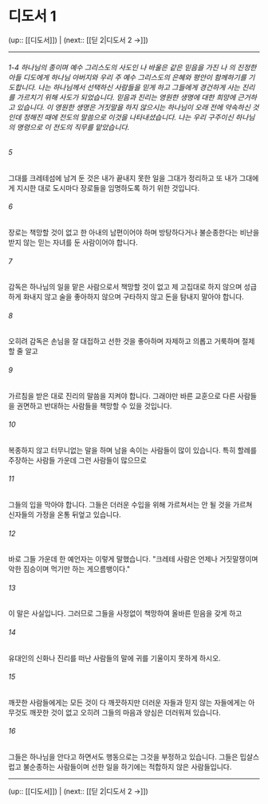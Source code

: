 # 디도서 1

(up:: [[디도서]]) | (next:: [[딛 2|디도서 2 →]])

***
###### 1-4 하나님의 종이며 예수 그리스도의 사도인 나 바울은 같은 믿음을 가진 나 의 진정한 아들 디도에게 하나님 아버지와 우리 주 예수 그리스도의 은혜와 평안이 함께하기를 기도합니다. 나는 하나님께서 선택하신 사람들을 믿게 하고 그들에게 경건하게 사는 진리를 가르치기 위해 사도가 되었습니다. 믿음과 진리는 영원한 생명에 대한 희망에 근거하고 있습니다. 이 영원한 생명은 거짓말을 하지 않으시는 하나님이 오래 전에 약속하신 것인데 정해진 때에 전도의 말씀으로 이것을 나타내셨습니다. 나는 우리 구주이신 하나님의 명령으로 이 전도의 직무를 맡았습니다. 



###### 5 

그대를 크레테섬에 남겨 둔 것은 내가 끝내지 못한 일을 그대가 정리하고 또 내가 그대에게 지시한 대로 도시마다 장로들을 임명하도록 하기 위한 것입니다. 



###### 6 

장로는 책망할 것이 없고 한 아내의 남편이어야 하며 방탕하다거나 불순종한다는 비난을 받지 않는 믿는 자녀를 둔 사람이어야 합니다. 



###### 7 

감독은 하나님의 일을 맡은 사람으로서 책망할 것이 없고 제 고집대로 하지 않으며 성급하게 화내지 않고 술을 좋아하지 않으며 구타하지 않고 돈을 탐내지 말아야 합니다. 



###### 8 

오히려 감독은 손님을 잘 대접하고 선한 것을 좋아하며 자제하고 의롭고 거룩하며 절제할 줄 알고 



###### 9 

가르침을 받은 대로 진리의 말씀을 지켜야 합니다. 그래야만 바른 교훈으로 다른 사람들을 권면하고 반대하는 사람들을 책망할 수 있을 것입니다. 



###### 10 

복종하지 않고 터무니없는 말을 하며 남을 속이는 사람들이 많이 있습니다. 특히 할례를 주장하는 사람들 가운데 그런 사람들이 많으므로 



###### 11 

그들의 입을 막아야 합니다. 그들은 더러운 수입을 위해 가르쳐서는 안 될 것을 가르쳐 신자들의 가정을 온통 뒤엎고 있습니다. 



###### 12 

바로 그들 가운데 한 예언자는 이렇게 말했습니다. "크레테 사람은 언제나 거짓말쟁이며 악한 짐승이며 먹기만 하는 게으름뱅이다." 



###### 13 

이 말은 사실입니다. 그러므로 그들을 사정없이 책망하여 올바른 믿음을 갖게 하고 



###### 14 

유대인의 신화나 진리를 떠난 사람들의 말에 귀를 기울이지 못하게 하시오. 



###### 15 

깨끗한 사람들에게는 모든 것이 다 깨끗하지만 더러운 자들과 믿지 않는 자들에게는 아무것도 깨끗한 것이 없고 오히려 그들의 마음과 양심은 더러워져 있습니다. 



###### 16 

그들은 하나님을 안다고 하면서도 행동으로는 그것을 부정하고 있습니다. 그들은 밉살스럽고 불순종하는 사람들이며 선한 일을 하기에는 적합하지 않은 사람들입니다.

***

(up:: [[디도서]]) | (next:: [[딛 2|디도서 2 →]])
